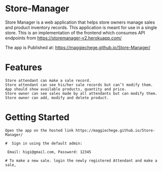 # Store-Manager
Store Manager is a web application that helps store owners manage sales and product inventory records. This application is meant for use in a single store.
This is an implementation of the frontend which consumes API endpoints from https://storemanager-v2.herokuapp.com/


The app is Published at: https://maggiechege.github.io/Store-Manager/
# Features

    Store attendant can make a sale record.
    Store attendant can see his/her sale records but can’t modify them.
    App should show available products, quantity and price.
    Store owner can see sales made by all attendants but can modify them.
    Store owner can add, modify and delete product.

# Getting Started

    Open the app on the hosted link https://maggiechege.github.io/Store-Manager/

    #  Sign in using the default admin:

     Email: higi@gmail.com, Password: 12345

    # To make a new sale. login the newly registered Attendant and make a sale,
   
